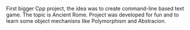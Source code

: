 First bigger Cpp project, the idea was to create command-line based text game. The topic is Ancient Rome.
Project was developed for fun and to learn some object mechanisns like Polymorphism and Abstracion. 
